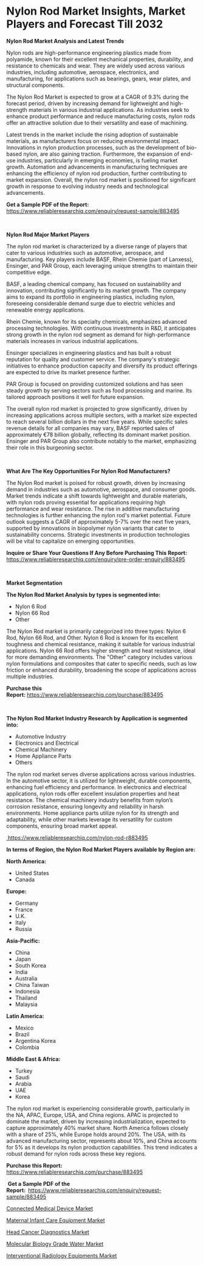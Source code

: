 <p><h1>Nylon Rod Market Insights, Market Players and Forecast Till 2032</h1></p><p><strong>Nylon Rod Market Analysis and Latest Trends</strong></p>
<p><p>Nylon rods are high-performance engineering plastics made from polyamide, known for their excellent mechanical properties, durability, and resistance to chemicals and wear. They are widely used across various industries, including automotive, aerospace, electronics, and manufacturing, for applications such as bearings, gears, wear plates, and structural components.</p><p>The Nylon Rod Market is expected to grow at a CAGR of 9.3% during the forecast period, driven by increasing demand for lightweight and high-strength materials in various industrial applications. As industries seek to enhance product performance and reduce manufacturing costs, nylon rods offer an attractive solution due to their versatility and ease of machining.</p><p>Latest trends in the market include the rising adoption of sustainable materials, as manufacturers focus on reducing environmental impact. Innovations in nylon production processes, such as the development of bio-based nylon, are also gaining traction. Furthermore, the expansion of end-use industries, particularly in emerging economies, is fueling market growth. Automation and advancements in manufacturing techniques are enhancing the efficiency of nylon rod production, further contributing to market expansion. Overall, the nylon rod market is positioned for significant growth in response to evolving industry needs and technological advancements.</p></p>
<p><strong>Get a Sample PDF of the Report:&nbsp;</strong> <a href="https://www.reliableresearchiq.com/enquiry/request-sample/883495?utm_campaign=2174&utm_medium=2&utm_source=Github&utm_content=ia&utm_term=30012025&utm_id=nylon-rod">https://www.reliableresearchiq.com/enquiry/request-sample/883495</a></p>
<p>&nbsp;</p>
<p><strong>Nylon Rod Major Market Players</strong></p>
<p><p>The nylon rod market is characterized by a diverse range of players that cater to various industries such as automotive, aerospace, and manufacturing. Key players include BASF, Rhein Chemie (part of Lanxess), Ensinger, and PAR Group, each leveraging unique strengths to maintain their competitive edge. </p><p>BASF, a leading chemical company, has focused on sustainability and innovation, contributing significantly to its market growth. The company aims to expand its portfolio in engineering plastics, including nylon, foreseeing considerable demand surge due to electric vehicles and renewable energy applications. </p><p>Rhein Chemie, known for its specialty chemicals, emphasizes advanced processing technologies. With continuous investments in R&D, it anticipates strong growth in the nylon rod segment as demand for high-performance materials increases in various industrial applications.</p><p>Ensinger specializes in engineering plastics and has built a robust reputation for quality and customer service. The company's strategic initiatives to enhance production capacity and diversify its product offerings are expected to drive its market presence further.</p><p>PAR Group is focused on providing customized solutions and has seen steady growth by serving sectors such as food processing and marine. Its tailored approach positions it well for future expansion.</p><p>The overall nylon rod market is projected to grow significantly, driven by increasing applications across multiple sectors, with a market size expected to reach several billion dollars in the next five years. While specific sales revenue details for all companies may vary, BASF reported sales of approximately €78 billion globally, reflecting its dominant market position. Ensinger and PAR Group also contribute notably to the market, emphasizing their role in this burgeoning sector.</p></p>
<p>&nbsp;</p>
<p><strong>What Are The Key Opportunities For Nylon Rod Manufacturers?</strong></p>
<p><p>The Nylon Rod market is poised for robust growth, driven by increasing demand in industries such as automotive, aerospace, and consumer goods. Market trends indicate a shift towards lightweight and durable materials, with nylon rods proving essential for applications requiring high performance and wear resistance. The rise in additive manufacturing technologies is further enhancing the nylon rod's market potential. Future outlook suggests a CAGR of approximately 5-7% over the next five years, supported by innovations in biopolymer nylon variants that cater to sustainability concerns. Strategic investments in production technologies will be vital to capitalize on emerging opportunities.</p></p>
<p><strong>Inquire or Share Your Questions If Any Before Purchasing This Report:</strong> <a href="https://www.reliableresearchiq.com/enquiry/pre-order-enquiry/883495?utm_campaign=2174&utm_medium=2&utm_source=Github&utm_content=ia&utm_term=30012025&utm_id=nylon-rod">https://www.reliableresearchiq.com/enquiry/pre-order-enquiry/883495</a></p>
<p>&nbsp;</p>
<p><strong>Market Segmentation</strong></p>
<p><strong>The Nylon Rod Market Analysis by types is segmented into:</strong></p>
<p><ul><li>Nylon 6 Rod</li><li>Nylon 66 Rod</li><li>Other</li></ul></p>
<p><p>The Nylon Rod market is primarily categorized into three types: Nylon 6 Rod, Nylon 66 Rod, and Other. Nylon 6 Rod is known for its excellent toughness and chemical resistance, making it suitable for various industrial applications. Nylon 66 Rod offers higher strength and heat resistance, ideal for more demanding environments. The "Other" category includes various nylon formulations and composites that cater to specific needs, such as low friction or enhanced durability, broadening the scope of applications across multiple industries.</p></p>
<p><strong>Purchase this Report:&nbsp;</strong><a href="https://www.reliableresearchiq.com/purchase/883495?utm_campaign=2174&utm_medium=2&utm_source=Github&utm_content=ia&utm_term=30012025&utm_id=nylon-rod">https://www.reliableresearchiq.com/purchase/883495</a></p>
<p>&nbsp;</p>
<p><strong>The Nylon Rod Market Industry Research by Application is segmented into:</strong></p>
<p><ul><li>Automotive Industry</li><li>Electronics and Electrical</li><li>Chemical Machinery</li><li>Home Appliance Parts</li><li>Others</li></ul></p>
<p><p>The nylon rod market serves diverse applications across various industries. In the automotive sector, it is utilized for lightweight, durable components, enhancing fuel efficiency and performance. In electronics and electrical applications, nylon rods offer excellent insulation properties and heat resistance. The chemical machinery industry benefits from nylon’s corrosion resistance, ensuring longevity and reliability in harsh environments. Home appliance parts utilize nylon for its strength and adaptability, while other markets leverage its versatility for custom components, ensuring broad market appeal.</p></p>
<p><a href="https://www.reliableresearchiq.com/nylon-rod-r883495?utm_campaign=2174&utm_medium=2&utm_source=Github&utm_content=ia&utm_term=30012025&utm_id=nylon-rod">&nbsp;https://www.reliableresearchiq.com/nylon-rod-r883495</a></p>
<p><strong>In terms of Region, the Nylon Rod Market Players available by Region are:</strong></p>
<p>
    <p> <strong> North America: </strong>
        <ul>
            <li>United States</li>
            <li>Canada</li>
        </ul>
        </p> 
    <p> <strong> Europe: </strong>
        <ul>
            <li>Germany</li>
            <li>France</li>
            <li>U.K.</li>
            <li>Italy</li>
            <li>Russia</li>
        </ul>
        </p> 
    <p> <strong> Asia-Pacific: </strong>
        <ul>
            <li>China</li>
            <li>Japan</li>
            <li>South Korea</li>
            <li>India</li>
            <li>Australia</li>
            <li>China Taiwan</li>
            <li>Indonesia</li>
            <li>Thailand</li>
            <li>Malaysia</li>
        </ul>
        </p> 
    <p> <strong> Latin America: </strong>
        <ul>
            <li>Mexico</li>
            <li>Brazil</li>
            <li>Argentina Korea</li>
            <li>Colombia</li>
        </ul>
        </p> 
    <p> <strong> Middle East & Africa: </strong>
        <ul>
            <li>Turkey</li>
            <li>Saudi</li>
            <li>Arabia</li>
            <li>UAE</li>
            <li>Korea</li>
        </ul>
    </p>
    </p>
<p><p>The nylon rod market is experiencing considerable growth, particularly in the NA, APAC, Europe, USA, and China regions. APAC is projected to dominate the market, driven by increasing industrialization, expected to capture approximately 40% market share. North America follows closely with a share of 25%, while Europe holds around 20%. The USA, with its advanced manufacturing sector, represents about 10%, and China accounts for 5% as it develops its nylon production capabilities. This trend indicates a robust demand for nylon rods across these key regions.</p></p>
<p><strong>Purchase this Report: </strong><a href="https://www.reliableresearchiq.com/purchase/883495?utm_campaign=2174&utm_medium=2&utm_source=Github&utm_content=ia&utm_term=30012025&utm_id=nylon-rod">https://www.reliableresearchiq.com/purchase/883495</a></p>
<p>&nbsp;<strong>Get a Sample PDF of the Report:&nbsp;&nbsp;</strong><a href="https://www.reliableresearchiq.com/enquiry/request-sample/883495?utm_campaign=2174&utm_medium=2&utm_source=Github&utm_content=ia&utm_term=30012025&utm_id=nylon-rod">https://www.reliableresearchiq.com/enquiry/request-sample/883495</a></p>
<p><strong></strong></p>
<p><p><a href="https://www.linkedin.com/pulse/stakeholders-can-gain-insights-connected-medical-device-cjavc?utm_campaign=2174&utm_medium=2&utm_source=Github&utm_content=ia&utm_term=30012025&utm_id=nylon-rod">Connected Medical Device Market</a></p><p><a href="https://www.linkedin.com/pulse/maternal-infant-care-equipment-market-outlook-current-assessment-1ywdf?utm_campaign=2174&utm_medium=2&utm_source=Github&utm_content=ia&utm_term=30012025&utm_id=nylon-rod">Maternal Infant Care Equipment Market</a></p><p><a href="https://www.linkedin.com/pulse/global-head-cancer-diagnostics-market-analysis-projected-4t0rc?utm_campaign=2174&utm_medium=2&utm_source=Github&utm_content=ia&utm_term=30012025&utm_id=nylon-rod">Head Cancer Diagnostics Market</a></p><p><a href="https://www.linkedin.com/pulse/impressive-growth-molecular-biology-grade-water-market-jdeaf?utm_campaign=2174&utm_medium=2&utm_source=Github&utm_content=ia&utm_term=30012025&utm_id=nylon-rod">Molecular Biology Grade Water Market</a></p><p><a href="https://www.linkedin.com/pulse/providing-view-both-historical-trends-future-projections-udcuf?utm_campaign=2174&utm_medium=2&utm_source=Github&utm_content=ia&utm_term=30012025&utm_id=nylon-rod">Interventional Radiology Equipments Market</a></p></p>